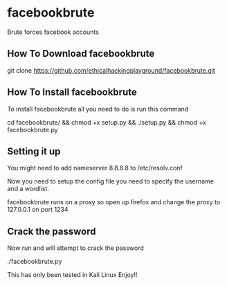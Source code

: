 # facebookbrute
Brute forces facebook accounts

How To Download facebookbrute
------------------------------
git clone https://github.com/ethicalhackingplayground/facebookbrute.git

How To Install facebookbrute
------------------------------
To install facebookbrute all you need to do is run this command

cd facebookbrute/ && chmod +x setup.py && ./setup.py && chmod +x facebookbrute.py 

Setting it up
------------------------------
You might need to add nameserver 8.8.8.8 to /etc/resolv.conf 

Now you need to setup the config file you need to specify the username and a wordlist.

facebookbrute runs on a proxy so open up firefox and change the proxy to 127.0.0.1 on port 1234

Crack the password
-----------------------------
Now run and will attempt to crack the password

./facebookbrute.py 


This has only been tested in Kali Linux
Enjoy!!
